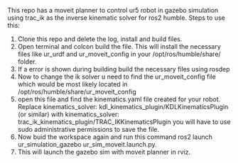 This repo has a moveit planner to control ur5 robot in gazebo simulation using trac_ik as the inverse kinematic solver for ros2 humble.
Steps to use this:
  1. Clone this repo and delete the log, install and build files.
  2. Open terminal and colcon build the file. This will install the necessary files like ur_urdf and ur_moveit_config in your /opt/ros/humble/share/ folder.
  3. If a error is shown during building build the necessary files using rosdep
  4. Now to change the ik solver u need to find the ur_moveit_config file which would be most likely located in /opt/ros/humble/share/ur_moveit_config
  5. open this file and find the kinematics.yaml file created for your robot.
     Replace kinematics_solver: kdl_kinematics_plugin/KDLKinematicsPlugin (or similar) with kinematics_solver: trac_ik_kinematics_plugin/TRAC_IKKinematicsPlugin
     you will have to use sudo administrative permissions to save the file.
  6. Now buid the workspace again and run this command ros2 launch ur_simulation_gazebo ur_sim_moveit.launch.py.
  7. This will launch the gazebo sim with moveit planner in rviz.
         
